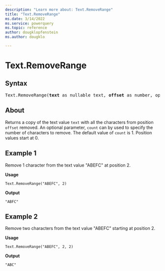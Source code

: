 ```yaml
---
description: "Learn more about: Text.RemoveRange"
title: "Text.RemoveRange"
ms.date: 3/14/2022
ms.service: powerquery
ms.topic: reference
author: dougklopfenstein
ms.author: dougklo

---
```

# Text.RemoveRange

## Syntax

<pre>
Text.RemoveRange(<b>text</b> as nullable text, <b>offset</b> as number, optional <b>count</b> as nullable number) as nullable text
</pre>
  
## About

Returns a copy of the text value `text` with all the characters from position `offset` removed. An optional parameter, `count` can by used to specify the number of characters to remove. The default value of `count` is 1. Position values start at 0.

## Example 1

Remove 1 character from the text value "ABEFC" at position 2.

**Usage**

```powerquery-m
Text.RemoveRange("ABEFC", 2)
```

**Output**

`"ABFC"`

## Example 2

Remove two characters from the text value "ABEFC" starting at position 2.

**Usage**

```powerquery-m
Text.RemoveRange("ABEFC", 2, 2)
```

**Output**

`"ABC"`
